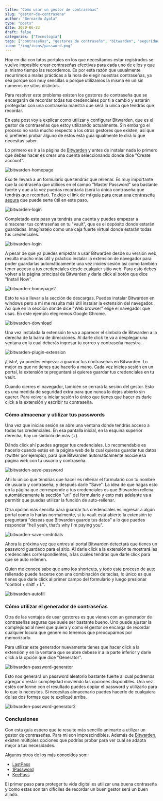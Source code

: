 ```yaml
---
title: "Cómo usar un gestor de contraseñas"
slug: "gestor-de-contrasena"
author: "Bernardo Ayala"
type: "posts"
date: 2020-06-23
draft: false
categories: ["Tecnología"]
tags: ["contraseñas", "gestores de contraseña", "bitwarden", "seguridad"]
icon: "/img/icons/password.png"
---
```


Hoy en día con tatos portales en los que necesitamos estar registrados se vuelve imposible crear contraseñas efectivas para cada uno de ellos y que al mismo tiempo las recordemos. Es por esta razón que usualmente recurrimos a malas prácticas a la hora de elegir nuestras contraseñas, ya sea porque son muy sencillas o porque utilizamos la misma en un sin números de sitios distintos.

Para resolver este problema existen los gestores de contraseña que se encargarán de recordar todas tus credenciales por ti a cambio y estarán protegidas con una contraseña maestra que será la única que tendrás que recordar.

En este post voy a explicar como utilizar y configurar Bitwarden, que es el gestor de contraseñas que estoy utilizando actualmente. Sin embargo el proceso no varía mucho respecto a los otros gestores que existen, así que si prefieres probar alguno de estos esta guía igualmente te dirá lo que necesitas saber.

Lo primero es ir a la página de [Bitwarden](https://bitwarden.com/) y antes de instalar nada lo primero que debes hacer es crear una cuenta seleccionando donde dice "Create account".

![bitwarden-homepage](/img/screenshots/bitwarden-homepage.webp)

Eso te llevará a un formulario que tendrás que rellenar. Es muy importante que la contraseña que utilices en el campo "Master Password" sea bastante fuerte y que a la vez puedas recordarla (será la única contraseña que tendrás que recordar). Te dejo el link de mi [guía para crear una contraseña segura](/crear-una-contrasena-segura/) que puede serte útil en este paso.

![bitwarden-login](/img/screenshots/bitwarden-singup.webp)

Completado este paso ya tendrás una cuenta y puedes empezar a almacenar tus contraseñas en tu "vault", que es el depósito donde estarán guardadas. Imagínatelo como una caja fuerte virtual donde estarán todas tus credenciales.

![bitwarden-login](/img/screenshots/bitwarden-login.webp)

A pesar de que ya puedes empezar a usar Bitwarden desde su versión web, resulta mucho más útil y práctico instalar la extensión de navegador para poder guardarlas automáticamente una vez inicies sesión así como también tener acceso a tus credenciales desde cualquier sitio web. Para esto debes volver a la página principal de Bitwarden y darle click al botón que dice "Install Now".

![bitwarden-homepage2](/img/screenshots/bitwarden-homepage2.webp)

Esto te va a llevar a la sección de descargas. Puedes instalar Bitwarden en windows pero a mi me resulta más útil instalar la extensión del navegador. Así que en la sección donde dice "Web browser" elige el navegador que usas. En este ejemplo elegiremos Google Ghrome.

![bitwarden-download](/img/screenshots/bitwarden-download.webp)

Una vez instalada la extensión te va a aparecer el símbolo de Bitwarden a la derecha de la barra de direcciones. Al darle click te va a desplegar una ventana en la cual deberás ingresar tu correo y contraseña maestra.

![bitwarden-plugin-extension](/img/screenshots/bitwarden-extension-login.webp)

¡Listo!, ya puedes empezar a guardar tus contraseñas en Bitwarden. Lo mejor es que no tienes que hacerlo a mano. Cada vez inicies sesión en un portal, la extensión te preguntará si quieres guardar tus credenciales en tu vault.

Cuando cierres el navegador, también se cerrará la sesión del gestor. Esto es una medida de seguridad extra para que nunca lo dejes abierto sin querer. Para volver a iniciar sesión lo único que tienes que hacer es darle click a la extensión y escribir tu contraseña.

### Cómo almacenar y utilizar tus passwords

Una vez que inicias sesión se abre una ventana donde tendrás acceso a todas tus credenciales. En esa pantalla inicial, en la esquina superior derecha, hay un símbolo de más (+).

Dándo click ahí puedes agregar tus credenciales. Lo recomendable es hacerlo cuando estés en la página web de la cual quieras guardar tus datos (twitter por ejemplo), para que Bitwarden automaticamente asocie esa página web con tu usuario y contraseña.

![bitwarden-save-password](/img/screenshots/bitwarden-add-password.webp)

Ahí lo único que tendrías que hacer es rellenar el formulario con tu nombre de usuario y contraseña, y después darle "Save". La idea de que hagas esto en la página que corresponde a tus credenciales es que Bitwarden rellena automáticamente la sección "url" del formulario y esto más adelante va a permitir que puedas utilizar la función de auto-rellenar.

Otra opción más sencilla para guardar tus credenciales es ingresar a algún portal como lo harías normalmente, si tu vault está abierto la extensión te preguntará "deseas que Bitwarden guarde tus datos" a lo que puedes responder "hell yeah, that's why I'm paying you".

![bitwarden-save-credntials](/img/screenshots/bitwarden-extension-save-credentials.webp)

Ahora la próxima vez que entres al portal Bitwarden detectará que tienes un password guardado para el sitio. Al darle click a la extensión te mostrará las credenciales correspondientes, a las cuales tendrás que darle click para que se auto rellenen.

Quien me conoce sabe que amo los shortcuts, y todo este proceso de auto rellenado puede hacerse con una combinación de teclas, lo único es que tienes que darle click al primer campo del formulario y luego presionar "control + shitf + L".

![bitwarden-autofill](/img/screenshots/bitwarden-autofill.gif)

### Cómo utilizar el generador de contraseñas

Otra de las ventajas de usar gestores es que vienen con un generador de contraseñas seguras que suele ser bastante bueno. Uno puede ajustar la complejidad al nivel que quiera y como el gestor se encarga de recordar cualquier locura que genere no tenemos que preocuparnos por memorizarlo.

Para utilizar este generador nuevamente tienes que hacer click a la extensión y en la ventana que se abre debese ir a la parte inferior y darle click a la opción que dice "Generator".

![bitwarden-password-generator](/img/screenshots/bitwarden-password-generator.webp)

Esto nos generará un password aleatorio bastante fuerte al cual podremos agregar o restar complejidad moviendo las opciones disponibles. Una vez estés conforme con el resultado puedes copiar el password y utilizarlo para lo que lo necesites. Si necesitas almacenarlo puedes hacerlo de cualquiera de las dos formas que te expliqué arriba.

![bitwarden-password-generator2](/img/screenshots/bitwarden-password-generator2.webp)

### Conclusiones

Con esta guía espero que te resulte más sencillo animarte a utilizar un gestor de contraseñas. Para mi son imprescindibles. Además de [Bitwarden](https://bitwarden.com/), existen múltiples opciones que podrías probar para ver cual se adapta mejor a tus necesidades.

Algunos otros de los más conocidos son:

+ [LastPass](https://www.lastpass.com/es)
+ [1Password](https://1password.com/es/)
+ [KeePass](https://keepass.info/)

El primer paso para proteger tu vida digital es utilizar una buena contraseña y como estas son tan difíciles de recordar un buen gestor será un buen aliado.